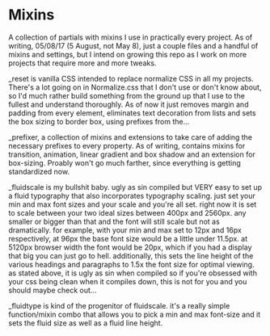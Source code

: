 # Mixins

A collection of partials with mixins I use in practically every project. As of writing, 05/08/17 (5 August, not May 8), just a couple files and a handful of mixins and settings, but I intend on growing this repo as I work on more projects that require more and more tweaks.

_reset is vanilla CSS intended to replace normalize CSS in all my projects. There's a lot going on in Normalize.css that I don't use or don't know about, so I'd much rather build something from the ground up that I use to the fullest and understand thoroughly. As of now it just removes margin and padding from every element, eliminates text decoration from lists and sets the box sizing to border box, using prefixes from the...

_prefixer, a collection of mixins and extensions to take care of adding the necessary prefixes to every property. As of writing, contains mixins for transition, animation, linear gradient and box shadow and an extension for box-sizing. Proably won't go much farther, since everything is getting standardized now.

_fluidscale is my bullshit baby. ugly as sin compiled but VERY easy to set up a fluid typography that also incorporates typography scaling. just set your min and max font sizes and your scale and you're all set. right now it is set to scale between your two ideal sizes between 400px and 2560px. any smaller or bigger than that and the font will still scale but not as dramatically. for example, with your min and max set to 12px and 16px respectively, at 96px the base font size would be a little under 11.5px. at 5120px browser width the font would be 20px, which if you had a display that big you can just go to hell. additionally, this sets the line height of the various headings and paragraphs to 1.5x the font size for optimal viewing. as stated above, it is ugly as sin when compiled so if you're obsessed with your css being clean when it compiles down, this is not for you and you should maybe check out...

_fluidtype is kind of the progenitor of fluidscale. it's a really simple function/mixin combo that allows you to pick a min and max font-size and it sets the fluid size as well as a fluid line height.
